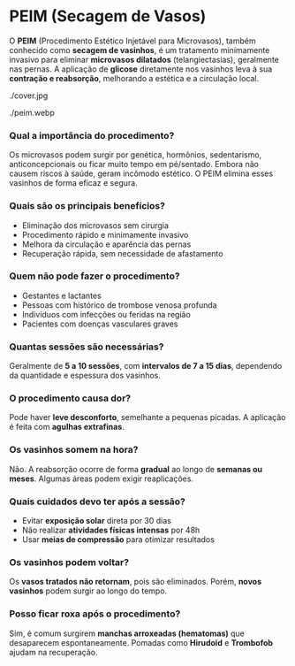 <!-- title:start -->
# PEIM (Secagem de Vasos)
<!-- title:end -->

<!-- subtitle:start -->

<!-- subtitle:end -->

<!-- description:start -->
O **PEIM** (Procedimento Estético Injetável para Microvasos), também conhecido como **secagem de vasinhos**, é um tratamento minimamente invasivo para eliminar **microvasos dilatados** (telangiectasias), geralmente nas pernas. A aplicação de **glicose** diretamente nos vasinhos leva à sua **contração e reabsorção**, melhorando a estética e a circulação local.
<!-- description:end -->

<!-- cover:start -->
./cover.jpg
<!-- cover:end -->

<!-- photo1:start -->
./peim.webp
<!-- photo1:end -->

<!-- photo2:start -->

<!-- photo2:end -->

<!-- faq:start -->
### Qual a importância do procedimento?
Os microvasos podem surgir por genética, hormônios, sedentarismo, anticoncepcionais ou ficar muito tempo em pé/sentado. Embora não causem riscos à saúde, geram incômodo estético. O PEIM elimina esses vasinhos de forma eficaz e segura.
<!-- faq:end -->

<!-- faq:start -->
### Quais são os principais benefícios?
- Eliminação dos microvasos sem cirurgia  
- Procedimento rápido e minimamente invasivo  
- Melhora da circulação e aparência das pernas  
- Recuperação rápida, sem necessidade de afastamento
<!-- faq:end -->

<!-- faq:start -->
### Quem não pode fazer o procedimento?
- Gestantes e lactantes  
- Pessoas com histórico de trombose venosa profunda  
- Indivíduos com infecções ou feridas na região  
- Pacientes com doenças vasculares graves
<!-- faq:end -->

<!-- faq:start -->
### Quantas sessões são necessárias?
Geralmente de **5 a 10 sessões**, com **intervalos de 7 a 15 dias**, dependendo da quantidade e espessura dos vasinhos.
<!-- faq:end -->

<!-- faq:start -->
### O procedimento causa dor?
Pode haver **leve desconforto**, semelhante a pequenas picadas. A aplicação é feita com **agulhas extrafinas**.
<!-- faq:end -->

<!-- faq:start -->
### Os vasinhos somem na hora?
Não. A reabsorção ocorre de forma **gradual** ao longo de **semanas ou meses**. Algumas áreas podem exigir reaplicações.
<!-- faq:end -->

<!-- faq:start -->
### Quais cuidados devo ter após a sessão?
- Evitar **exposição solar** direta por 30 dias  
- Não realizar **atividades físicas intensas** por 48h  
- Usar **meias de compressão** para otimizar resultados
<!-- faq:end -->

<!-- faq:start -->
### Os vasinhos podem voltar?
Os **vasos tratados não retornam**, pois são eliminados. Porém, **novos vasinhos** podem surgir ao longo do tempo.
<!-- faq:end -->

<!-- faq:start -->
### Posso ficar roxa após o procedimento?
Sim, é comum surgirem **manchas arroxeadas (hematomas)** que desaparecem espontaneamente. Pomadas como **Hirudoid** e **Trombofob** ajudam na recuperação.
<!-- faq:end -->
